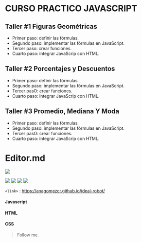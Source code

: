 # CURSO PRACTICO JAVASCRIPT

## Taller #1 Figuras Geométricas

- Primer paso: definir las fórmulas.
- Segundo paso: implementar las fórmulas en JavaScript.
- Tercer paso: crear funciones.
- Cuarto paso: integrar JavaScrip con HTML.

## Taller #2 Porcentajes y Descuentos

- Primer paso: definir las fórmulas.
- Segundo paso: implementar las fórmulas en JavaScript.
- Tercer pasO: crear funciones.
- Cuarto paso: integrar JavaScrip con HTML.

## Taller #3 Promedio, Mediana Y Moda

- Primer paso: definir las fórmulas.
- Segundo paso: implementar las fórmulas en JavaScript.
- Tercer pasO: crear funciones.
- Cuarto paso: integrar JavaScrip con HTML.

# Editor.md



 ![](https://assets-global.website-files.com/5ab51e98ef3b980e8d0a4e37/604a4548e79798f892921ce5_Cliente-Platzi.svg)

 ![](https://img.shields.io/github/tag/pandao/editor.md.svg) ![](https://img.shields.io/github/release/pandao/editor.md.svg) ![](https://img.shields.io/github/issues/pandao/editor.md.svg) ![](https://img.shields.io/bower/v/editor.md.svg)



`<link>` : <https://anagomezcr.github.io/ideal-robot/>


#### Javascript
#### HTML
#### CSS


> Follow me.